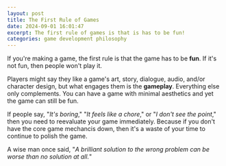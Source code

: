 ```yaml
---
layout: post
title: The First Rule of Games
date: 2024-09-01 16:01:47
excerpt: The first rule of games is that is has to be fun!
categories: game development philosophy
---
```


If you're making a game, the first rule is that the game has to be **fun**. If it's not fun, then people won't play it.

Players might say they like a game's art, story, dialogue, audio, and/or character design, but what engages them is the **gameplay**. Everything else only complements. You can have a game with minimal aesthetics and yet the game can still be fun.

If people say, "_It's boring_," "_It feels like a chore_," or "_I don't see the point_," then you need to reevaluate your game immediately. Because if you don't have the core game mechancis down, then it's a waste of your time to continue to polish the game.

A wise man once said, "_A brilliant solution to the wrong problem can be worse than no solution at all._"
